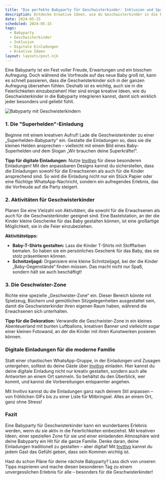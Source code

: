 ```yaml
---
title: "Die perfekte Babyparty für Geschwisterkinder: Inklusion und Spaß für alle"
description: Entdecke kreative Ideen, wie du Geschwisterkinder in die Babyparty integrierst und dabei unvergessliche digitale Einladungen gestaltest, die das Event besonders machen.
date: 2024-05-15
scheduled: 2024-05-15
tags:
  - Babyparty
  - Geschwisterkinder
  - Inklusion
  - Digitale Einladungen
  - Kreative Ideen
layout: layouts/post.njk
---
```


Eine Babyparty ist ein Fest voller Freude, Erwartungen und ein bisschen Aufregung. Doch während die Vorfreude auf das neue Baby groß ist, kann es schnell passieren, dass die Geschwisterkinder sich in der ganzen Aufregung übersehen fühlen. Deshalb ist es wichtig, auch sie in die Feierlichkeiten einzubeziehen! Hier sind einige kreative Ideen, wie du Geschwisterkinder in die Babyparty integrieren kannst, damit sich wirklich jeder besonders und geliebt fühlt.

![Babyparty mit Geschwisterkindern](/img/siblings-baby-shower.webp)

### 1. **Die "Superhelden"-Einladung**

Beginne mit einem kreativen Aufruf! Lade die Geschwisterkinder zu einer „Superhelden-Babyparty“ ein. Gestalte die Einladungen so, dass sie die kleinen Helden ansprechen – vielleicht mit einem Bild eines Baby-Superhelden und dem Slogan „Wir brauchen deine Superkräfte!“. 

**Tipp für digitale Einladungen:** Nutze [Invitivo](https://invitivo.com/create) für diese besonderen Einladungen! Mit den anpassbaren Designs kannst du sicherstellen, dass die Einladungen sowohl für die Erwachsenen als auch für die Kinder ansprechend sind. So wird die Einladung nicht nur ein Stück Papier oder eine flüchtige WhatsApp-Nachricht, sondern ein aufregendes Erlebnis, das die Vorfreude auf die Party steigert.

### 2. **Aktivitäten für Geschwisterkinder**

Planen Sie eine Vielzahl von Aktivitäten, die sowohl für die Erwachsenen als auch für die Geschwisterkinder geeignet sind. Eine Bastelstation, an der die Kinder kleine Geschenke für das Baby gestalten können, ist eine großartige Möglichkeit, sie in die Feier einzubeziehen. 

**Aktivitätstipps:** 
- **Baby-T-Shirts gestalten:** Lass die Kinder T-Shirts mit Stofffarben bemalen. So haben sie ein persönliches Geschenk für das Baby, das sie stolz präsentieren können.
- **Schnitzeljagd:** Organisiere eine kleine Schnitzeljagd, bei der die Kinder „Baby-Gegenstände“ finden müssen. Das macht nicht nur Spaß, sondern hält sie auch beschäftigt!

### 3. **Die Geschwister-Zone**

Richte eine spezielle „Geschwister-Zone“ ein. Dieser Bereich könnte mit Spielzeug, Büchern und gemütlichen Sitzgelegenheiten ausgestattet sein, damit die Geschwisterkinder ihren eigenen Raum haben, während die Erwachsenen sich unterhalten.

**Tipp für die Dekoration:** Verwandle die Geschwister-Zone in ein kleines Abenteuerland mit bunten Luftballons, kreativen Banner und vielleicht sogar einer kleinen Fotowand, an der die Kinder mit ihren Kunstwerken posieren können.

### **Digitale Einladungen für die moderne Familie**

Statt einer chaotischen WhatsApp-Gruppe, in der Einladungen und Zusagen untergehen, solltest du deine Gäste über [Invitivo](https://invitivo.com/) einladen. Hier kannst du deine digitale Einladung nicht nur kreativ gestalten, sondern auch alle Antworten an einem Ort sammeln. So behältst du den Überblick, wer kommt, und kannst die Vorbereitungen entspannter angehen.

Mit Invitivo kannst du die Einladungen ganz nach deinem Stil anpassen – von fröhlichen GIFs bis zu einer Liste für Mitbringsel. Alles an einem Ort, ganz ohne Stress!

### **Fazit**

Eine Babyparty für Geschwisterkinder kann ein wunderbares Erlebnis werden, wenn du sie aktiv in die Feierlichkeiten einbeziehst. Mit kreativen Ideen, einer speziellen Zone für sie und einer einladenden Atmosphäre wird deine Babyparty ein Hit für die ganze Familie. Denke daran, deine Einladungen traditionell zu gestalten – aber digital! Mit [Invitivo](https://invitivo.com) kannst du jedem Gast das Gefühl geben, dass sein Kommen wichtig ist.

Hast du schon Pläne für deine nächste Babyparty? Lass dich von unseren Tipps inspirieren und mache diesen besonderen Tag zu einem unvergesslichen Erlebnis für alle – besonders für die Geschwisterkinder!
